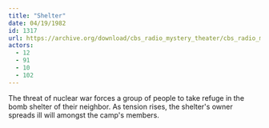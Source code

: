 ```yaml
---
title: "Shelter"
date: 04/19/1982
id: 1317
url: https://archive.org/download/cbs_radio_mystery_theater/cbs_radio_mystery_theater-1301-1350.zip/cbs_radio_mystery_theater-1301-1350%2Fcbsrmt_1317_shelter.mp3
actors:
  - 12
  - 91
  - 10
  - 102
---
```

The threat of nuclear war forces a group of people to take refuge in the bomb shelter of their neighbor. As tension rises, the shelter's owner spreads ill will amongst the camp's members.